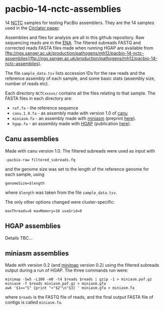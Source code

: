 # pacbio-14-nctc-assemblies

14 [NCTC][nctc home] samples for testing PacBio assemblers.
They are the 14 samples used in the [Circlator paper][circlator paper].

Assemblies and files for analysis are all in this github repository.
Raw sequencing reads are in the [ENA][ena homepage]. The filtered
subreads FASTQ and corrected reads FASTA files made when running HGAP are available
from
[ftp://ngs.sanger.ac.uk/production/pathogens/mh12/pacbio-14-nctc-assemblies](ftp://ngs.sanger.ac.uk/production/pathogens/mh12/pacbio-14-nctc-assemblies).

The file `sample_data.tsv` lists accession IDs for the raw reads and the
reference assembly of each sample, and some basic stats (assembly
size, number of reads etc).

Each directory `NCTCxxxxx/` contains all the files
relating to that sample.
The FASTA files in each directory are:

* `ref.fa` - the reference sequence
* `canu.1.0.fa` - as assembly made with version 1.0 of [canu][canu github]
* `miniasm.fa` - an assembly made with [miniasm][miniasm github]
  (preprint [here][miniasm arxiv]).
* `hgap.fa` - an assembly made with [HGAP][hgap github]
  (publication [here][hgap paper]).


## Canu assemblies

Made with canu version 1.0. The filtered subreads were used as input with

    -pacbio-raw filtered_subreads.fq

and the genome size was set to the length of the reference genome for
each sample, using

    genomeSize=$length

where `$length` was taken from the file `sample_data.tsv`.

The only other options changed were cluster-specific:

    maxThreads=8 maxMemory=16 useGrid=0


## HGAP assemblies

Details TBC...


## miniasm assemblies

Made with version 0.2 (and [minimap][minimap github] version 0.2)
using the filtered subreads output during a run
of HGAP. The three commands run were:

    minimap -Sw5 -L100 -m0 -t4 $reads $reads | gzip -1 > miniasm.paf.gz
    miniasm -f $reads miniasm.paf.gz > miniasm.gfa
    awk '$1=="S" {print ">"$2"\n"$3} ' miniasm.gfa > miniasm.fa

where `$reads` is the FASTQ file of reads, and the final output
FASTA file of contigs is called `miniasm.fa`.


[canu github]: https://github.com/marbl/canu
[ena homepage]: http://www.ebi.ac.uk/ena
[ftp reads]: ftp://ngs.sanger.ac.uk/production/pathogens/mh12/pacbio-14-nctc-assemblies/
[hgap github]: https://github.com/PacificBiosciences/Bioinformatics-Training/wiki/HGAP
[hgap paper]: http://www.nature.com/nmeth/journal/v10/n6/abs/nmeth.2474.html
[miniasm arxiv]: http://arxiv.org/abs/1512.01801
[miniasm github]: https://github.com/lh3/miniasm
[minimap github]: https://github.com/lh3/minimap
[circlator paper]: http://www.genomebiology.com/2015/16/1/294
[nctc home]: https://www.phe-culturecollections.org.uk/collections/nctc.aspx
